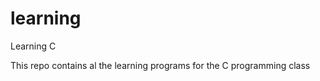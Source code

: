 learning
========

Learning C

This repo contains al the learning programs for the C programming class

